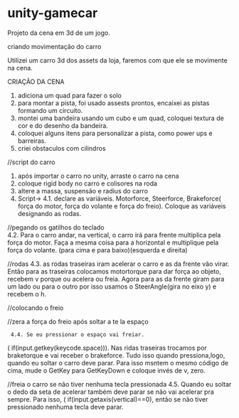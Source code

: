 # unity-gamecar
Projeto da cena em 3d de um jogo.

criando movimentação do carro

Utilizei um carro 3d dos assets da loja, faremos com que ele se movimente na cena.

CRIAÇÃO DA CENA
1. adiciona um quad para fazer o solo
2. para montar a pista, foi usado assests prontos, encaixei as pistas formando um circuito.
3. montei uma bandeira usando um cubo e um quad, coloquei textura de cor e do desenho da bandeira.
4. coloquei alguns itens para personalizar a pista, como power ups e barreiras.
5. criei obstaculos com cilindros

//script do carro
1. após importar o carro no unity, arraste o carro na cena
2. coloque rigid body no carro e colisores na roda 
3. altere a massa, suspensão e radius do carro 
4. Script->
    4.1. declare as variáveis. Motorforce, Steerforce, Brakeforce( força do motor,  força do volante e força do freio). Coloque as variáveis designando as rodas.
   
 //pegando os gatilhos do teclado    
    4.2. Para o carro andar, na vertical, o carro irá para frente multiplica pela força do motor. Faça a mesma coisa para a horizontal e multiplique pela força do volante. 
(para cima e para baixo)(esquerda e direita)

//rodas
     4.3. as rodas traseiras iram acelerar o carro e as da frente vão virar. Então para as traseiras  colocamos motortorque para dar força ao objeto, recebem v porque ou acelera ou freia. Agora para as da frente giram para um lado ou para o outro por isso usamos o SteerAngle(gira no eixo y) e recebem o h.
     
//colocando o freio

//zera a força do freio após soltar a te la espaço 

     4.4. Se eu pressionar o espaço vai freiar.
( if(input.getkey(keycode.space))). 
Nas ridas traseiras trocamos por braketorque e vai receber o brakeforce.
Tudo isso quando pressiona,logo, quando eu soltar o carro deve parar. 
Para isso msntem o mesmo código de cima, mude o GetKey para GetKeyDown e coloque invés de v, zero.

//freia o carro se não tiver nenhuma tecla pressionada
        4.5. Quando eu soltar o dedo da seta de acelerar também deve parar se não vai acelerar pra sempre. Para isso, ( if(input.getaxis(vertical)==0), então se não tiver pressionado nenhuma tecla deve parar.
   
